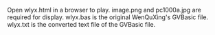Open wlyx.html in a browser to play.
image.png and pc1000a.jpg are required for display.
wlyx.bas is the original WenQuXing's GVBasic file.
wlyx.txt is the converted text file of the GVBasic file. 
